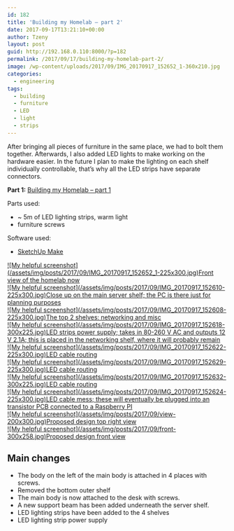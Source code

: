 ```yaml
---
id: 182
title: 'Building my Homelab – part 2'
date: 2017-09-17T13:21:10+00:00
author: Tzeny
layout: post
guid: http://192.168.0.110:8000/?p=182
permalink: /2017/09/17/building-my-homelab-part-2/
image: /wp-content/uploads/2017/09/IMG_20170917_152652_1-360x210.jpg
categories:
  - engineering
tags:
  - building
  - furniture
  - LED
  - light
  - strips
---
```

After bringing all pieces of furniture in the same place, we had to bolt them together. Afterwards, I also added LED lights to make working on the hardware easier. In the future I plan to make the lighting on each shelf individually controllable, that’s why all the LED strips have separate connectors.

**Part 1:** [Building my Homelab – part 1](https://tzeny.com/2017/09/16/building-homelab-part-1/)

Parts used:

  * ~ 5m of LED lighting strips, warm light
  * furniture screws

Software used:

  * [SketchUp Make](https://www.sketchup.com/download)

<div class="rl-gallery-container" id="rl-gallery-container-10" data-gallery_id="0"> <div class="rl-gallery rl-basicgrid-gallery " id="rl-gallery-10" data-gallery_no="10"> 

<div class="rl-gallery-item">
  <a href="https://tzeny.com/wp-content/uploads/2017/09/IMG_20170917_152652_1.jpg" title="Front view of the homelab now" data-rl_title="Front view of the homelab now" class="rl-gallery-link" data-rl_caption="" data-rel="lightbox-gallery-10">![My helpful screenshot](/assets/img/posts/2017/09/IMG_20170917_152652_1-225x300.jpg)<span class="rl-gallery-caption"><span class="rl-gallery-item-title">Front view of the homelab now</span></span></a>
</div>

<div class="rl-gallery-item">
  <a href="https://tzeny.com/wp-content/uploads/2017/09/IMG_20170917_152610.jpg" title="Close up on the main server shelf; the PC is there just for planning purposes" data-rl_title="Close up on the main server shelf; the PC is there just for planning purposes" class="rl-gallery-link" data-rl_caption="" data-rel="lightbox-gallery-10">![My helpful screenshot](/assets/img/posts/2017/09/IMG_20170917_152610-225x300.jpg)<span class="rl-gallery-caption"><span class="rl-gallery-item-title">Close up on the main server shelf; the PC is there just for planning purposes</span></span></a>
</div>

<div class="rl-gallery-item">
  <a href="https://tzeny.com/wp-content/uploads/2017/09/IMG_20170917_152608.jpg" title="The top 2 shelves: networking and misc" data-rl_title="The top 2 shelves: networking and misc" class="rl-gallery-link" data-rl_caption="" data-rel="lightbox-gallery-10">![My helpful screenshot](/assets/img/posts/2017/09/IMG_20170917_152608-225x300.jpg)<span class="rl-gallery-caption"><span class="rl-gallery-item-title">The top 2 shelves: networking and misc</span></span></a>
</div>

<div class="rl-gallery-item">
  <a href="https://tzeny.com/wp-content/uploads/2017/09/IMG_20170917_152618.jpg" title="LED strips power supply; takes in 80-260 V AC and outputs 12 V 2.1A; this is placed in the networking shelf, where it will probably remain" data-rl_title="LED strips power supply; takes in 80-260 V AC and outputs 12 V 2.1A; this is placed in the networking shelf, where it will probably remain" class="rl-gallery-link" data-rl_caption="" data-rel="lightbox-gallery-10">![My helpful screenshot](/assets/img/posts/2017/09/IMG_20170917_152618-300x225.jpg)<span class="rl-gallery-caption"><span class="rl-gallery-item-title">LED strips power supply; takes in 80-260 V AC and outputs 12 V 2.1A; this is placed in the networking shelf, where it will probably remain</span></span></a>
</div>

<div class="rl-gallery-item">
  <a href="https://tzeny.com/wp-content/uploads/2017/09/IMG_20170917_152622.jpg" title="LED cable routing" data-rl_title="LED cable routing" class="rl-gallery-link" data-rl_caption="" data-rel="lightbox-gallery-10">![My helpful screenshot](/assets/img/posts/2017/09/IMG_20170917_152622-225x300.jpg)<span class="rl-gallery-caption"><span class="rl-gallery-item-title">LED cable routing</span></span></a>
</div>

<div class="rl-gallery-item">
  <a href="https://tzeny.com/wp-content/uploads/2017/09/IMG_20170917_152629.jpg" title="LED cable routing" data-rl_title="LED cable routing" class="rl-gallery-link" data-rl_caption="" data-rel="lightbox-gallery-10">![My helpful screenshot](/assets/img/posts/2017/09/IMG_20170917_152629-225x300.jpg)<span class="rl-gallery-caption"><span class="rl-gallery-item-title">LED cable routing</span></span></a>
</div>

<div class="rl-gallery-item">
  <a href="https://tzeny.com/wp-content/uploads/2017/09/IMG_20170917_152632.jpg" title="LED cable routing" data-rl_title="LED cable routing" class="rl-gallery-link" data-rl_caption="" data-rel="lightbox-gallery-10">![My helpful screenshot](/assets/img/posts/2017/09/IMG_20170917_152632-300x225.jpg)<span class="rl-gallery-caption"><span class="rl-gallery-item-title">LED cable routing</span></span></a>
</div>

<div class="rl-gallery-item">
  <a href="https://tzeny.com/wp-content/uploads/2017/09/IMG_20170917_152624.jpg" title="LED cable mess; these will eventually be plugged into an transistor PCB connected to a Raspberry PI" data-rl_title="LED cable mess; these will eventually be plugged into an transistor PCB connected to a Raspberry PI" class="rl-gallery-link" data-rl_caption="" data-rel="lightbox-gallery-10">![My helpful screenshot](/assets/img/posts/2017/09/IMG_20170917_152624-225x300.jpg)<span class="rl-gallery-caption"><span class="rl-gallery-item-title">LED cable mess; these will eventually be plugged into an transistor PCB connected to a Raspberry PI</span></span></a>
</div>

<div class="rl-gallery-item">
  <a href="https://tzeny.com/wp-content/uploads/2017/09/view.jpg" title="Proposed design top right view" data-rl_title="Proposed design top right view" class="rl-gallery-link" data-rl_caption="" data-rel="lightbox-gallery-10">![My helpful screenshot](/assets/img/posts/2017/09/view-200x300.jpg)<span class="rl-gallery-caption"><span class="rl-gallery-item-title">Proposed design top right view</span></span></a>
</div>

<div class="rl-gallery-item">
  <a href="https://tzeny.com/wp-content/uploads/2017/09/front.jpg" title="Proposed design front view" data-rl_title="Proposed design front view" class="rl-gallery-link" data-rl_caption="" data-rel="lightbox-gallery-10">![My helpful screenshot](/assets/img/posts/2017/09/front-300x258.jpg)<span class="rl-gallery-caption"><span class="rl-gallery-item-title">Proposed design front view</span></span></a>
</div></div> </div>

## Main changes

  * The body on the left of the main body is attached in 4 places with screws.
  * Removed the bottom outer shelf
  * The main body is now attached to the desk with screws.
  * A new support beam has been added underneath the server shelf.
  * LED lighting strips have been added to the 4 shelves
  * LED lighting strip power supply
